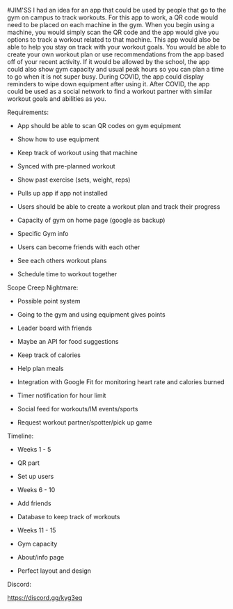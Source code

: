 #JIM'SS
I had an idea for an app that could be used by people that go to the gym on campus to track workouts. For this app to work, a QR code would need to be placed on each machine in the gym. When you begin using a machine, you would simply scan the QR code and the app would give you options to track a workout related to that machine. This app would also be able to help you stay on track with your workout goals. You would be able to create your own workout plan or use recommendations from the app based off of your recent activity. If it would be allowed by the school, the app could also show gym capacity and usual peak hours so you can plan a time to go when it is not super busy. During COVID, the app could display reminders to wipe down equipment after using it. After COVID, the app could be used as a social network to find a workout partner with similar workout goals and abilities as you.

<span style="font-weight: 400;">Requirements:</span>

*   <span style="font-weight: 400;">App should be able to scan QR codes on gym equipment</span>

*   <span style="font-weight: 400;">Show how to use equipment</span>
*   <span style="font-weight: 400;">Keep track of workout using that machine</span>
*   <span style="font-weight: 400;">Synced with pre-planned workout</span>
*   <span style="font-weight: 400;">Show past exercise (sets, weight, reps)</span>
*   <span style="font-weight: 400;">Pulls up app if app not installed</span>

*   <span style="font-weight: 400;">Users should be able to create a workout plan and track their progress</span>
*   <span style="font-weight: 400;">Capacity of gym on home page (google as backup)</span>
*   <span style="font-weight: 400;">Specific Gym info </span>
*   <span style="font-weight: 400;">Users can become friends with each other</span>

*   <span style="font-weight: 400;">See each others workout plans</span>
*   <span style="font-weight: 400;">Schedule time to workout together</span>

<span style="font-weight: 400;">Scope Creep Nightmare:</span>

*   <span style="font-weight: 400;">Possible point system</span>

*   <span style="font-weight: 400;">Going to the gym and using equipment gives points</span>
*   <span style="font-weight: 400;">Leader board with friends</span>

*   <span style="font-weight: 400;">Maybe an API for food suggestions</span>

*   <span style="font-weight: 400;">Keep track of calories</span>
*   <span style="font-weight: 400;">Help plan meals</span>

*   <span style="font-weight: 400;">Integration with Google Fit for monitoring heart rate and calories burned</span>
*   <span style="font-weight: 400;">Timer notification for hour limit</span>
*   <span style="font-weight: 400;">Social feed for workouts/IM events/sports</span>
*   <span style="font-weight: 400;">Request workout partner/spotter/pick up game</span>

<span style="font-weight: 400;">Timeline:</span>

*   <span style="font-weight: 400;">Weeks 1 - 5</span>

*   <span style="font-weight: 400;">QR part</span>
*   <span style="font-weight: 400;">Set up users</span>

*   <span style="font-weight: 400;">Weeks 6 - 10</span>

*   <span style="font-weight: 400;">Add friends</span>
*   <span style="font-weight: 400;">Database to keep track of workouts</span>

*   <span style="font-weight: 400;">Weeks 11 - 15</span>

*   <span style="font-weight: 400;">Gym capacity</span>
*   <span style="font-weight: 400;">About/info page</span>
*   <span style="font-weight: 400;">Perfect layout and design</span>

Discord:

[<span>https://discord.gg/kyg3eq</span>](https://discord.gg/kyg3eq)
